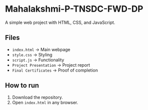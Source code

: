 # Mahalakshmi-P-TNSDC-FWD-DP
A simple web project with HTML, CSS, and JavaScript.  

## Files
- `index.html` → Main webpage  
- `style.css` → Styling  
- `script.js` → Functionality  
- `Project Presentation` → Project report  
- `Final Certificates` → Proof of completion  

## How to run
1. Download the repository.  
2. Open `index.html` in any browser.
